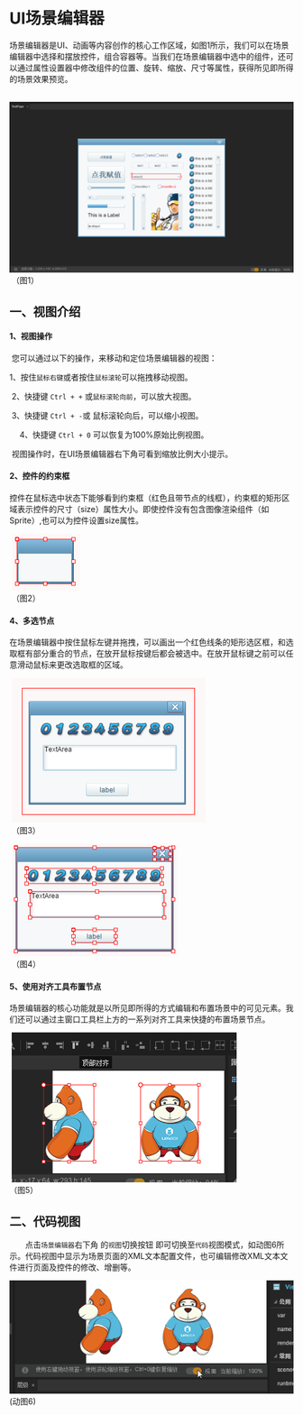 # UI场景编辑器

​        场景编辑器是UI、动画等内容创作的核心工作区域，如图1所示，我们可以在场景编辑器中选择和摆放控件，组合容器等。当我们在场景编辑器中选中的组件，还可以通过属性设置器中修改组件的位置、旋转、缩放、尺寸等属性，获得所见即所得的场景效果预览。

​     	![图片1.png](img/1.png) <br />
​     	（图1）



## 一、视图介绍

#### 1、视图操作

​        您可以通过以下的操作，来移动和定位场景编辑器的视图：

​        1、按住`鼠标右键`或者按住`鼠标滚轮`可以拖拽移动视图。

​         2、快捷键 `Ctrl + +` 或`鼠标滚轮向前`，可以放大视图。

​         3、快捷键 `Ctrl + -`或 鼠标滚轮向后，可以缩小视图。

　     4、快捷键 `Ctrl + 0` 可以恢复为100%原始比例视图。

​         视图操作时，在UI场景编辑器右下角可看到缩放比例大小提示。

#### 2、控件的约束框

​        控件在鼠标选中状态下能够看到约束框（红色且带节点的线框），约束框的矩形区域表示控件的尺寸（size）属性大小。即使控件没有包含图像渲染组件（如Sprite）,也可以为控件设置size属性。

​         ![图片2.png](img/2.png)<br/>
​     	（图2） 

#### 4、多选节点

​        在场景编辑器中按住鼠标左键并拖拽，可以画出一个红色线条的矩形选区框，和选取框有部分重合的节点，在放开鼠标按键后都会被选中。在放开鼠标键之前可以任意滑动鼠标来更改选取框的区域。

​     	![图片3.png](img/3.png)<br/>
​     	（图3）

​        ![图片4.png](img/4.png)<br/>
​     	（图4）

#### 5、使用对齐工具布置节点

​        场景编辑器的核心功能就是以所见即所得的方式编辑和布置场景中的可见元素。我们还可以通过主窗口工具栏上方的一系列对齐工具来快捷的布置场景节点。 

​    ![图片5](img/5.png) <br>（图5）



## 二、代码视图

　　点击`场景编辑器`右下角 的`视图`切换按钮 即可切换至`代码`视图模式，如动图6所示。代码视图中显示为场景页面的XML文本配置文件，也可编辑修改XML文本文件进行页面及控件的修改、增删等。

![动图6](img/6.gif) <br /> (动图6)

